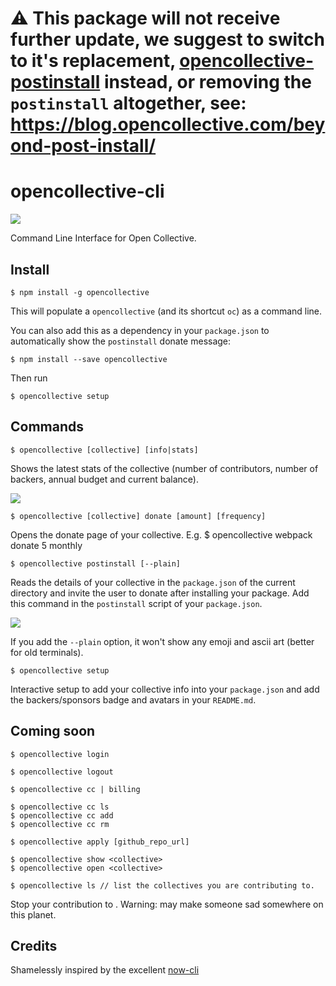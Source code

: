 # ⚠️ This package will not receive further update, we suggest to switch to it's replacement, [opencollective-postinstall](https://github.com/opencollective/opencollective-postinstall)  instead, or removing the `postinstall` altogether, see: https://blog.opencollective.com/beyond-post-install/

# opencollective-cli
![](https://ci.appveyor.com/api/projects/status/5mf75q34cpr74s53?svg=true)

Command Line Interface for Open Collective.

## Install

    $ npm install -g opencollective
    
This will populate a `opencollective` (and its shortcut `oc`) as a command line.

You can also add this as a dependency in your `package.json` to automatically show the `postinstall` donate message:

    $ npm install --save opencollective
    
Then run

    $ opencollective setup


## Commands

    $ opencollective [collective] [info|stats]
    
Shows the latest stats of the collective (number of contributors, number of backers, annual budget and current balance).

![](https://cl.ly/1n2u281p2o1k/Screen%20Shot%202017-05-01%20at%204.41.58%20PM.png)

    $ opencollective [collective] donate [amount] [frequency]

Opens the donate page of your collective. E.g. $ opencollective webpack donate 5 monthly

    $ opencollective postinstall [--plain]
    
Reads the details of your collective in the `package.json` of the current directory and invite the user to donate after installing your package.
Add this command in the `postinstall` script of your `package.json`.

![](https://cl.ly/0u2a0z0Y3X37/Screen%20Shot%202017-03-24%20at%202.37.46%20PM.png)

If you add the `--plain` option, it won't show any emoji and ascii art (better for old terminals).

    $ opencollective setup

Interactive setup to add your collective info into your `package.json` and add the backers/sponsors badge and avatars in your `README.md`.


## Coming soon

    $ opencollective login
    
    $ opencollective logout
    
    $ opencollective cc | billing
    
    $ opencollective cc ls
    $ opencollective cc add
    $ opencollective cc rm
    
    $ opencollective apply [github_repo_url]
    
    $ opencollective show <collective>
    $ opencollective open <collective>
    
    $ opencollective ls // list the collectives you are contributing to.

    
Stop your contribution to <collective>. Warning: may make someone sad somewhere on this planet.

## Credits

Shamelessly inspired by the excellent [now-cli](https://github.com/zeit/now-cli)
